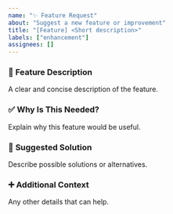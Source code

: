 ```yaml
---
name: "✨ Feature Request"
about: "Suggest a new feature or improvement"
title: "[Feature] <Short description>"
labels: ["enhancement"]
assignees: []
---
```


### 🚀 **Feature Description**
A clear and concise description of the feature.

### ✅ **Why Is This Needed?**
Explain why this feature would be useful.

### 📝 **Suggested Solution**
Describe possible solutions or alternatives.

### ➕ **Additional Context**
Any other details that can help.
